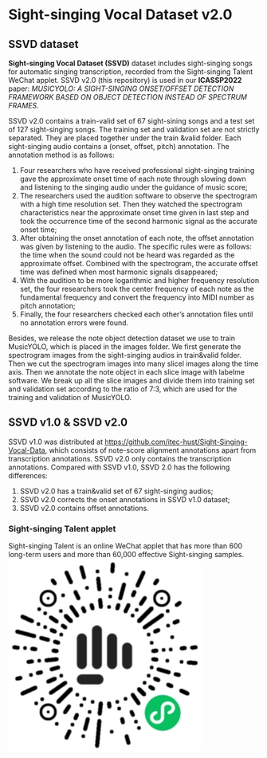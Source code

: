 # Sight-singing Vocal Dataset v2.0

## SSVD dataset
**Sight-singing Vocal Dataset (SSVD)** dataset includes sight-singing songs for automatic singing transcription,  recorded from the Sight-singing Talent WeChat applet. SSVD v2.0 (this repository) is used in our **ICASSP2022** paper:  *MUSICYOLO: A SIGHT-SINGING ONSET/OFFSET DETECTION FRAMEWORK BASED ON OBJECT DETECTION INSTEAD OF SPECTRUM FRAMES*. 

SSVD v2.0 contains a train-valid set of 67 sight-sining songs and a test set of 127 sight-singing songs. The training set and validation set are not strictly separated. They are placed together under the train &valid folder. Each sight-singing audio contains a (onset, offset, pitch) annotation. The annotation method is as follows:
1. Four researchers who have received professional sight-singing training gave the approximate onset time of each note through slowing down and listening to the singing audio under the guidance of music score;
2. The researchers used the audition software to observe the spectrogram with a high time resolution set. Then they watched the spectrogram characteristics near the approximate onset time given in last step and took the occurrence time of the second harmonic signal as the accurate onset time;
3. After obtaining the onset annotation of each note, the offset annotation was given by listening to the audio. The specific rules were as follows: the time when the sound could not be heard was regarded as the approximate offset. Combined with the spectrogram, the accurate offset time was defined when most harmonic signals disappeared;
4. With the audition to be more logarithmic and higher frequency resolution set, the four researchers took the center frequency of each note as the fundamental frequency and convert the frequency into MIDI number as pitch annotation;
5. Finally, the four researchers checked each other’s annotation files until no annotation errors were found.

Besides, we release the note object detection dataset we use to train MusicYOLO, which is placed in the images folder. We first generate the spectrogram images from the sight-singing audios in train&valid folder. Then we cut the spectrogram images into many slicel images along the time axis. Then we annotate the note object in each slice image with labelme software. We break up all the slice images and divide them into training set and validation set according to the ratio of 7:3, which are used for the training and validation of MusicYOLO.

## SSVD v1.0 & SSVD v2.0

SSVD v1.0 was distributed at https://github.com/itec-hust/Sight-Singing-Vocal-Data, which consists of note-score alignment annotations apart from  transcription annotations. SSVD v2.0 only contains the transcription annotations. Compared with SSVD v1.0, SSVD 2.0 has the following differences:
1. SSVD v2.0 has a train&valid set of 67 sight-singing audios;
2. SSVD v2.0 corrects the onset annotations in SSVD v1.0 dataset;
3. SSVD v2.0 contains offset annotations.

### Sight-singing Talent applet

Sight-singing Talent is an online WeChat applet that has more than 600 long-term users and more than 60,000 effective Sight-singing samples.
<img src="qr.jpg" alt="QR code" style="zoom:150%;" />